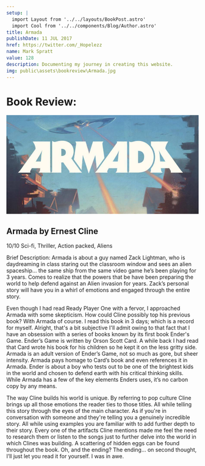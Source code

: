 ```yaml
---
setup: |
  import Layout from '../../layouts/BookPost.astro'
  import Cool from '../../components/Blog/Author.astro'
title: Armada 
publishDate: 11 JUL 2017
href: https://twitter.com/_Hopelezz
name: Mark Spratt
value: 128
description: Documenting my journey in creating this website.
img: public\assets\bookreview\Armada.jpg
---
```


# Book Review:

![ARMADA](public\assets\bookreview\Armada.jpg)

## Armada by Ernest Cline
10/10
Sci-fi, Thriller, Action packed, Aliens

Brief Description: Armada is about a guy named Zack Lightman, who is daydreaming in class staring out the classroom window and sees an alien spaceship… the same ship from the same video game he’s been playing for 3 years. Comes to realize that the powers that be have been preparing the world to help defend against an Alien invasion for years. Zack’s personal story will have you in a whirl of emotions and engaged through the entire story.

Even though I had read Ready Player One with a fervor, I approached Armada with some skepticism. How could Cline possibly top his previous book? With Armada of course. I read this book in 3 days; which is a record for myself. Alright, that's a bit subjective I'll admit owing to that fact that I have an obsession with a series of books known by its first book Ender's Game. Ender’s Game is written by Orson Scott Card. A while back I had read that Card wrote his book for his children so he kept it on the less gritty side. Armada is an adult version of Ender’s Game, not so much as gore, but sheer intensity. Armada pays homage to Card’s book and even references it in Armada. Ender is about a boy who tests out to be one of the brightest kids in the world and chosen to defend earth with his critical thinking skills.
While Armada has a few of the key elements Enders uses, it’s no carbon copy by any means.

The way Cline builds his world is unique. By referring to pop culture Cline brings up all those emotions the reader ties to those titles. All while telling this story through the eyes of the main character. As if you're in conversation with someone and they're telling you a genuinely incredible story. All while using examples you are familiar with to add further depth to their story. Every one of the artifacts Cline mentions made me feel the need to research them or listen to the songs just to further delve into the world in which Clines was building. A scattering of hidden eggs can be found throughout the book. Oh, and the ending? The ending… on second thought, I’ll just let you read it for yourself. I was in awe.